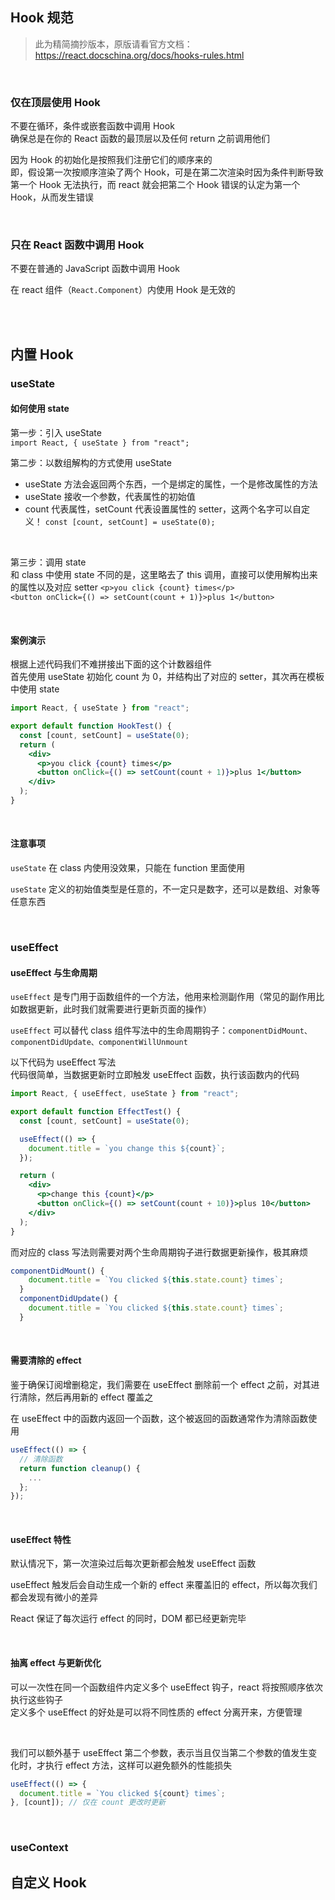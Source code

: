 ## Hook 规范

> 此为精简摘抄版本，原版请看官方文档：https://react.docschina.org/docs/hooks-rules.html

<br>

### 仅在顶层使用 Hook

不要在循环，条件或嵌套函数中调用 Hook  
确保总是在你的 React 函数的最顶层以及任何 return 之前调用他们

因为 Hook 的初始化是按照我们注册它们的顺序来的  
即，假设第一次按顺序渲染了两个 Hook，可是在第二次渲染时因为条件判断导致第一个 Hook 无法执行，而 react 就会把第二个 Hook 错误的认定为第一个 Hook，从而发生错误

<br>

### 只在 React 函数中调用 Hook

不要在普通的 JavaScript 函数中调用 Hook

在 react 组件（`React.Component`）内使用 Hook 是无效的

<br>

<br>

## 内置 Hook

### useState

#### 如何使用 state

第一步：引入 useState  
`import React, { useState } from "react";`

第二步：以数组解构的方式使用 useState

- useState 方法会返回两个东西，一个是绑定的属性，一个是修改属性的方法
- useState 接收一个参数，代表属性的初始值
- count 代表属性，setCount 代表设置属性的 setter，这两个名字可以自定义！
  `const [count, setCount] = useState(0);`

<br>

第三步：调用 state  
和 class 中使用 state 不同的是，这里略去了 this 调用，直接可以使用解构出来的属性以及对应 setter
`<p>you click {count} times</p>`  
`<button onClick={() => setCount(count + 1)}>plus 1</button>`

<br>

#### 案例演示

根据上述代码我们不难拼接出下面的这个计数器组件  
首先使用 useState 初始化 count 为 0，并结构出了对应的 setter，其次再在模板中使用 state

```jsx
import React, { useState } from "react";

export default function HookTest() {
  const [count, setCount] = useState(0);
  return (
    <div>
      <p>you click {count} times</p>
      <button onClick={() => setCount(count + 1)}>plus 1</button>
    </div>
  );
}
```

<br>

#### 注意事项

`useState` 在 class 内使用没效果，只能在 function 里面使用

`useState` 定义的初始值类型是任意的，不一定只是数字，还可以是数组、对象等任意东西

<br>

### useEffect

#### useEffect 与生命周期

`useEffect` 是专门用于函数组件的一个方法，他用来检测副作用（常见的副作用比如数据更新，此时我们就需要进行更新页面的操作）

`useEffect` 可以替代 class 组件写法中的生命周期钩子：`componentDidMount、componentDidUpdate、componentWillUnmount`

以下代码为 useEffect 写法  
代码很简单，当数据更新时立即触发 useEffect 函数，执行该函数内的代码

```jsx
import React, { useEffect, useState } from "react";

export default function EffectTest() {
  const [count, setCount] = useState(0);

  useEffect(() => {
    document.title = `you change this ${count}`;
  });

  return (
    <div>
      <p>change this {count}</p>
      <button onClick={() => setCount(count + 10)}>plus 10</button>
    </div>
  );
}
```

而对应的 class 写法则需要对两个生命周期钩子进行数据更新操作，极其麻烦

```jsx
componentDidMount() {
    document.title = `You clicked ${this.state.count} times`;
  }
  componentDidUpdate() {
    document.title = `You clicked ${this.state.count} times`;
  }
```

<br>

#### 需要清除的 effect

鉴于确保订阅增删稳定，我们需要在 useEffect 删除前一个 effect 之前，对其进行清除，然后再用新的 effect 覆盖之

在 useEffect 中的函数内返回一个函数，这个被返回的函数通常作为清除函数使用

```jsx
useEffect(() => {
  // 清除函数
  return function cleanup() {
    ...
  };
});
```

<br>

#### useEffect 特性

默认情况下，第一次渲染过后每次更新都会触发 useEffect 函数

useEffect 触发后会自动生成一个新的 effect 来覆盖旧的 effect，所以每次我们都会发现有微小的差异

React 保证了每次运行 effect 的同时，DOM 都已经更新完毕

<br>

#### 抽离 effect 与更新优化

可以一次性在同一个函数组件内定义多个 useEffect 钩子，react 将按照顺序依次执行这些钩子  
定义多个 useEffect 的好处是可以将不同性质的 effect 分离开来，方便管理

<br>

我们可以额外基于 useEffect 第二个参数，表示当且仅当第二个参数的值发生变化时，才执行 effect 方法，这样可以避免额外的性能损失

```jsx
useEffect(() => {
  document.title = `You clicked ${count} times`;
}, [count]); // 仅在 count 更改时更新
```

<br>

### useContext

## 自定义 Hook
